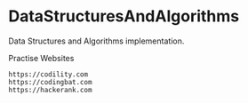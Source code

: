 # DataStructuresAndAlgorithms
Data Structures and Algorithms implementation.

Practise Websites 

`https://codility.com` </br>
`https://codingbat.com` <br/>
`https://hackerank.com` 